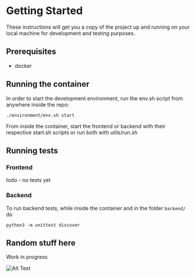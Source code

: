 # Getting Started

These instructions will get you a copy of the project up and running on your local machine for development and testing purposes.

## Prerequisites

* docker

## Running the container

In order to start the development environment, run the env.sh script from anywhere inside the repo:
```
./environment/env.sh start
```

From inside the container, start the frontend or backend with their respective start.sh scripts or run both with utils/run.sh

## Running tests

### Frontend

todo - no tests yet

### Backend

To run backend tests, while inside the container and in the folder `backend/` do

```
python3 -m unittest discover
```

## Random stuff here

Work in progress

![Alt Text](https://media.giphy.com/media/Jg41tM6Bk71te/giphy.gif)
